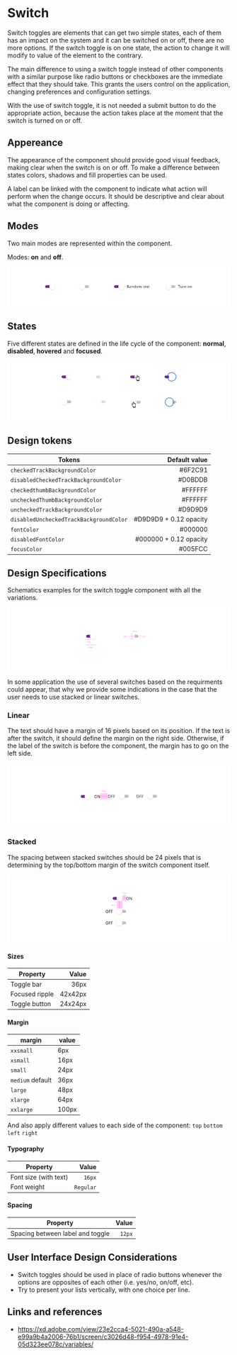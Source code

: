 # Switch

Switch toggles are elements that can get two simple states, each of them has an impact on the system and it can be switched on or off, there are no more options.
If the switch toggle is on one state, the action to change it will modify to value of the element to the contrary.

The main difference to using a switch toggle instead of other components with a similar purpose like radio buttons or checkboxes are the immediate effect that they should take. This grants the users control on the application, changing preferences and configuration settings.

With the use of switch toggle, it is not needed a submit button to do the appropriate action, because the action takes place at the moment that the switch is turned on or off.

## Appereance

The appearance of the component should provide good visual feedback, making clear when the switch is on or off. To make a difference between states colors, shadows and fill properties can be used.

A label can be linked with the component to indicate what action will perform when the change occurs. It should be descriptive and clear about what the component is doing or affecting.

## Modes

Two main modes are represented within the component.

Modes: **on** and **off**.

![Switch modes](images/switch_modes.png)

## States

Five different states are defined in the life cycle of the component: **normal**, **disabled**, **hovered** and **focused**.

![Switch modes](images/switch_states.png)

## Design tokens

| Tokens                                | Default value |
| ------------------------------------- | ------------: |
| `checkedTrackBackgroundColor`           |     #6F2C91 |
| `disabledCheckedTrackBackgroundColor`   |     #D0BDDB |
| `checkedthumbBackgroundColor`           |     #FFFFFF |
| `uncheckedThumbBackgroundColor`         |     #FFFFFF |
| `uncheckedTrackBackgroundColor`         |     #D9D9D9 |
| `disabledUncheckedTrackBackgroundColor` |     #D9D9D9 + 0.12 opacity |
| `fontColor`                             |     #000000 |
| `disabledFontColor`                     |     #000000 + 0.12 opacity |
| `focusColor`                            |     #005FCC |

## Design Specifications

Schematics examples for the switch toggle component with all the variations.

![Switch specifications](images/switch_specs.png)

In some application the use of several switches based on the requirments could appear, that why we provide some indications in the case that the user needs to use stacked or linear switches.

### Linear

The text should have a margin of 16 pixels based on its position. If the text is after the switch, it should define the margin on the right side. Otherwise, if the label of the switch is before the component, the margin has to go on the left side.

![Switch linear structure](images/switch_linear.png)

### Stacked

The spacing between stacked switches should be 24 pixels that is determining by the top/bottom margin of the switch component itself.

![Switch stacked structure](images/switch_stacked.png)

#### Sizes

| Property                   |         Value |
| -------------------------- | ------------: |
| Toggle bar                 |          36px |
| Focused ripple             |       42x42px |
| Toggle button              |       24x24px |

#### Margin

margin | value
-- | --
`xxsmall` | 6px
`xsmall` | 16px
`small` | 24px
`medium` default | 36px
`large` | 48px
`xlarge` | 64px
`xxlarge` | 100px

And also apply different values to each side of the component:
`top` `bottom` `left` `right`

#### Typography

| Property                   |         Value |
| -------------------------- | ------------: |
| Font size (with text)      |        `16px` |
| Font weight                |     `Regular` |

#### Spacing

| Property                   |         Value |
| -------------------------- | ------------: |
| Spacing between label and toggle |        `12px` |



## User Interface Design Considerations

- Switch toggles should be used in place of radio buttons whenever the options are opposites of each other (i.e. yes/no, on/off, etc).
- Try to present your lists vertically, with one choice per line.

## Links and references

- https://xd.adobe.com/view/23e2cca4-5021-490a-a548-e99a9b4a2006-76b1/screen/c3026d48-f954-4978-91e4-05d323ee078c/variables/

